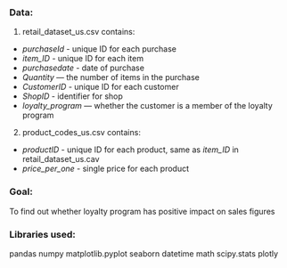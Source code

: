 ### Data:

1.  retail_dataset_us.csv contains:

- *purchaseId* - unique ID for each purchase
- *item_ID* - unique ID for each item
- *purchasedate* - date of purchase
- *Quantity* — the number of items in the purchase
- *CustomerID* - unique ID for each customer
- *ShopID* - identifier for shop
- *loyalty_program* — whether the customer is a member of the loyalty program

2. product_codes_us.csv contains:

- *productID* - unique ID for each product, same as *item_ID* in retail_dataset_us.cav
- *price_per_one* - single price for each product

### Goal:
To find out whether loyalty program has positive impact on sales figures

### Libraries used:
pandas
numpy
matplotlib.pyplot
seaborn
datetime
math
scipy.stats
plotly
